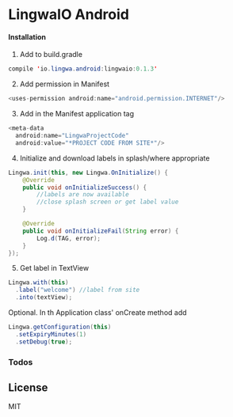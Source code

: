 # LingwaIO Android

#### Installation

1.  Add to build.gradle
```java
compile 'io.lingwa.android:lingwaio:0.1.3'
```

2.  Add permission in Manifest
```java
<uses-permission android:name="android.permission.INTERNET"/>
```

3.  Add in the Manifest application tag 
```java
<meta-data
  android:name="LingwaProjectCode"
  android:value="*PROJECT CODE FROM SITE*"/>
```

4.  Initialize and download labels in splash/where appropriate
```java
Lingwa.init(this, new Lingwa.OnInitialize() {
    @Override
    public void onInitializeSuccess() {
        //labels are now available
        //close splash screen or get label value
    }

    @Override
    public void onInitializeFail(String error) {
        Log.d(TAG, error);
    }
});
```

5.  Get label in TextView
```java
Lingwa.with(this)
  .label("welcome") //label from site
  .into(textView);
```

Optional.  In th Application class' onCreate method add 
```java
Lingwa.getConfiguration(this)
  .setExpiryMinutes(1)
  .setDebug(true);
```

### Todos

License
----

MIT
